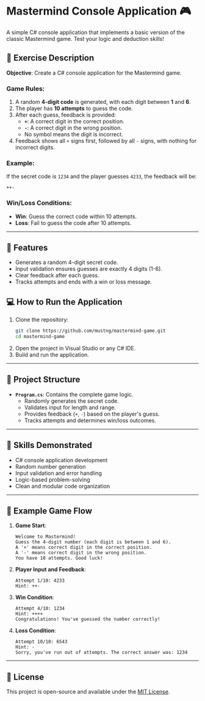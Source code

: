 # Mastermind Console Application 🎮

A simple C# console application that implements a basic version of the classic Mastermind game. Test your logic and deduction skills!

## 📝 Exercise Description

**Objective**: Create a C# console application for the Mastermind game.

### Game Rules:
1. A random **4-digit code** is generated, with each digit between **1** and **6**.
2. The player has **10 attempts** to guess the code.
3. After each guess, feedback is provided:
   - **`+`**: A correct digit in the correct position.
   - **`-`**: A correct digit in the wrong position.
   - No symbol means the digit is incorrect.
4. Feedback shows all `+` signs first, followed by all `-` signs, with nothing for incorrect digits.

### Example:
If the secret code is `1234` and the player guesses `4233`, the feedback will be:
```
++-
```

### Win/Loss Conditions:
- **Win**: Guess the correct code within 10 attempts.
- **Loss**: Fail to guess the code after 10 attempts.

---

## 🚀 Features
- Generates a random 4-digit secret code.
- Input validation ensures guesses are exactly 4 digits (1-6).
- Clear feedback after each guess.
- Tracks attempts and ends with a win or loss message.

## 💻 How to Run the Application
1. Clone the repository:
   ```bash
   git clone https://github.com/mustng/mastermind-game.git
   cd mastermind-game
   ```
2. Open the project in Visual Studio or any C# IDE.
3. Build and run the application.

---

## 📂 Project Structure
- **`Program.cs`**: Contains the complete game logic.
  - Randomly generates the secret code.
  - Validates input for length and range.
  - Provides feedback (`+`, `-`) based on the player's guess.
  - Tracks attempts and determines win/loss outcomes.

---

## 🧠 Skills Demonstrated
- C# console application development
- Random number generation
- Input validation and error handling
- Logic-based problem-solving
- Clean and modular code organization

---

## 🎯 Example Game Flow
1. **Game Start**:
   ```
   Welcome to Mastermind!
   Guess the 4-digit number (each digit is between 1 and 6).
   A '+' means correct digit in the correct position.
   A '-' means correct digit in the wrong position.
   You have 10 attempts. Good luck!
   ```

2. **Player Input and Feedback**:
   ```
   Attempt 1/10: 4233
   Hint: ++-
   ```

3. **Win Condition**:
   ```
   Attempt 4/10: 1234
   Hint: ++++
   Congratulations! You've guessed the number correctly!
   ```

4. **Loss Condition**:
   ```
   Attempt 10/10: 6543
   Hint: -
   Sorry, you've run out of attempts. The correct answer was: 1234
   ```

---

## 🔗 License
This project is open-source and available under the [MIT License](LICENSE).
